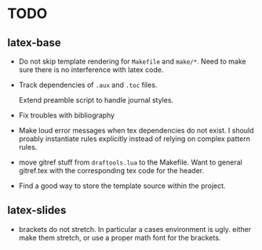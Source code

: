 TODO
====

## latex-base

* Do not skip template rendering for `Makefile` and `make/*`. Need to make sure
  there is no interference with latex code.

* Track dependencies of `.aux` and `.toc` files.

  Extend preamble script to handle journal styles.

* Fix troubles with bibliography

* Make loud error messages when tex dependencies do not exist. I should proably
  instantiate rules explicitly instead of relying on complex pattern rules.

* move gitref stuff from `draftools.lua` to the Makefile. Want to general gitref.tex with
  the corresponding tex code for the header.

* Find a good way to store the template source within the project.


## latex-slides

* brackets do not stretch. In particular a cases environment is ugly. either
  make them stretch, or use a proper math font for the brackets.
